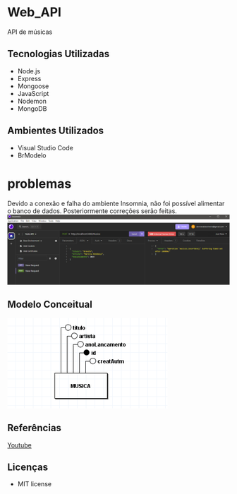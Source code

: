 # Web_API
 API de músicas

## Tecnologias Utilizadas

* Node.js
* Express
* Mongoose
* JavaScript
* Nodemon
* MongoDB

## Ambientes Utilizados
* Visual Studio Code
* BrModelo

# problemas 
Devido a conexão e falha do ambiente Insomnia, não foi possível alimentar o banco de dados. Posteriormente correções serão feitas.
![Imagem de erro](image-1.png)

## Modelo Conceitual
![Modelo do banco de dados](image.png)

## Referências
[Youtube](https://youtu.be/lZ1Xa930O6Q?si=PYvd57a69YXW84OD)

## Licenças 
* MIT license
